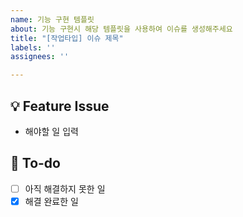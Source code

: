 ```yaml
---
name: 기능 구현 템플릿
about: 기능 구현시 해당 템플릿을 사용하여 이슈를 생성해주세요
title: "[작업타입] 이슈 제목"
labels: ''
assignees: ''

---
```


## 💡 Feature Issue

- 해야할 일 입력

## 🌿 To-do

- [ ] 아직 해결하지 못한 일
- [x] 해결 완료한 일
